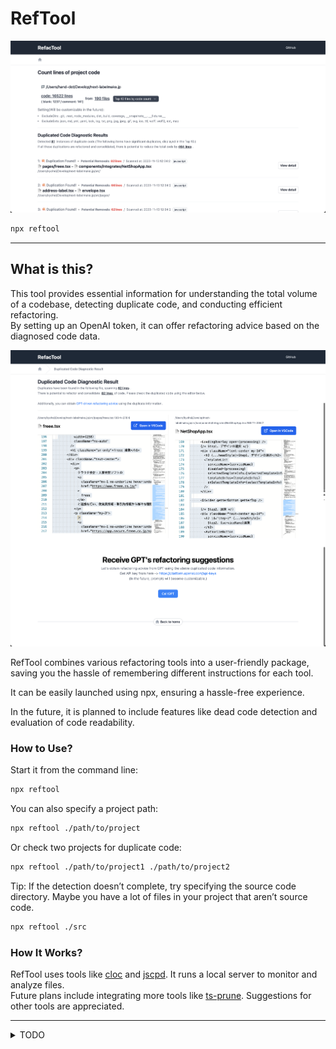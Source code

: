 # RefTool

![](./public/top.png)

```bash
npx reftool
```

---

## What is this?

This tool provides essential information for understanding the total volume of a codebase, detecting duplicate code, and conducting efficient refactoring.   
By setting up an OpenAI token, it can offer refactoring advice based on the diagnosed code data.

![](./public/duplicatedcode.png)

RefTool combines various refactoring tools into a user-friendly package, saving you the hassle of remembering different instructions for each tool.

It can be easily launched using npx, ensuring a hassle-free experience.

In the future, it is planned to include features like dead code detection and evaluation of code readability.

### How to Use?

Start it from the command line:

```bash
npx reftool
```

You can also specify a project path:

```bash
npx reftool ./path/to/project
```

Or check two projects for duplicate code:

```bash
npx reftool ./path/to/project1 ./path/to/project2
```

Tip: If the detection doesn’t complete, try specifying the source code directory.
Maybe you have a lot of files in your project that aren’t source code.

```bash
npx reftool ./src
```

### How It Works?

RefTool uses tools like [cloc](https://github.com/kdridi/node-cloc) and [jscpd](https://github.com/kucherenko/jscpd). It runs a local server to monitor and analyze files.  
 Future plans include integrating more tools like [ts-prune](https://github.com/nadeesha/ts-prune). Suggestions for other tools are appreciated.

---

<details>
  <summary>TODO</summary>

  - [x] モック画面の作成
  - [x] とりあえず static な path でいいから jscpd を実行して値をパースして一覧画面に飛ばす
    - パース結果はメモリに保持しておく
  - [x] 一覧画面でそれを受け取り、リスト表示する
  - [x] 詳細画面に遷移する
    - 遷移時にメモリに保持しておいたパース結果を ID or index でサーチして渡す
  - [x] ChatGPT をコールしてマークダウンとして表示する
  - [x] diff を表示する -> 一旦できたが使いずらいのでモナコを使う
  - [x] 節約できるコードのポテンシャルは重複コードの行数とイコールで良い（アバウトで OK）
    - 一覧画面上ではポテンシャルセーブで並び替えするべき
  - [x] cloc と組み合わせると良さそう
    - 全体を把握するのに役に立つ
    - プロジェクト全体の行数と重複コードの行数を比較すると良さそう
    - 増えた減ったが後から追えると見える化ができて良さそう
  - [x] 複数(2 つ)の調査対象に対応する
  - [x] watch で指定しているディレクトリが更新されたら診断を再実行する
  - [x] 初期のローディング画面
  - [x] npx で起動してローカルでサーバーが立ち上がる(インストール不要)
  - [x] Open AI のトークンを設定できるようにする(ローカルストレージ)、ストリームできるようにする
  - [x] How it works、How to use の説明を README に書く
  - [ ] beta リリース
  - [ ] FIXME を直す
  - [ ] カスタマイズ
    - jscpd のオプションをカスタマイズできるよにする
    - ChatGPT のプロンプトをカスタマイズできるようにする
  - [ ] ts-prune を使う
  - cloc をスナップショットを撮れるようにする？
    - https://tailwindui.com/components/application-ui/data-display/stats#component-72704cac437a06d94cdb941c274591ba
    - 過去と比較してどのくらい減ったか表示したい
</details>
